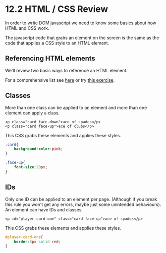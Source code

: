 # 12.2 HTML / CSS Review

In order to write DOM javascript we need to know some basics about how HTML and CSS work.

The javascript code that grabs an element on the screen is the same as the code that applies a CSS style to an HTML element.

## Referencing HTML elements

We'll review two basic ways to reference an HTML element.

For a comprehensive list see [here](https://www.w3schools.com/cssref/css_selectors.asp) or try [this exercise](https://flukeout.github.io/).

## Classes

More than one class can be applied to an element and more than one element can apply a class.

```markup
<p class="card face-down">ace of spades</p>
<p class="card face-up">ace of clubs</p>
```

This CSS grabs these elements and applies these styles.

```css
.card{
    background-color:pink;
}

.face-up{
    font-size:20px;
}
```

## IDs

Only one ID can be applied to an element per page. \(Although if you break this rule you won't get any errors, maybe just some unintended behaviours\). An element can have IDs and classes.

```markup
<p id="player-card-one" class="card face-up">ace of spades</p>
```

This CSS grabs these elements and applies these styles.

```css
#player-card-one{
    border:3px solid red;
}
```

